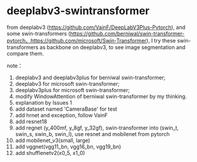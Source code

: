 # deeplabv3-swintransformer

from deeplabv3 (https://github.com/VainF/DeepLabV3Plus-Pytorch), and some swin-transformers (https://github.com/berniwal/swin-transformer-pytorch、https://github.com/microsoft/Swin-Transformer), I try these swin-transformers as backbone on deeplabv3, to see image segmentation and compare them.

note：
1. deeplabv3 and deeplabv3plus for berniwal swin-transformer;
2. deeplabv3 for microsoft swin-transformer;
3. deeplabv3plus for microsoft swin-transformer;
4. modify WindowAttention of berniwal swin-transformer by my thinking.
5. explanation by Issues 1
6. add dataset named 'CameraBase' for test
7. add hrnet and exception, follow VainF
8. add resnet18
9. add regnet (y_400mf, y_8gf, y_32gf), swin-transformer into (swin_t, swin_s, swin_b, swin_l), use resnet and mobilenet from pytorch
10. add mobilenet_v3(small, large)
11. add vggnet(vgg11_bn, vgg16_bn, vgg19_bn)
12. add shufflenetv2(x0_5, x1_0)

